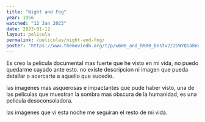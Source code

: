 ```yaml
---
title: "Night and Fog"
year: 1956
watched: "12 Jan 2023"
date: 2023-01-12
layout: pelicula
permalink: /peliculas/night-and-fog/
poster: "https://www.themoviedb.org/t/p/w600_and_h900_bestv2/2iWYQia8enOai7QEO3TvenleD7r.jpg"
---
```


Es creo la pelicula documental mas fuerte que he visto en mi vida, no puedo quedarme cayado ante esto.
no existe descripcion ni imagen que pueda detallar o acercarte a aquello que sucedio.

las imagenes mas asquerosas e impactantes que pude haber visto, una de las peliculas que muestran la sombra mas obscura de la humanidad, es una pelicula desoconsoladora.

las imagenes que vi esta noche me seguiran el resto de mi vida.
